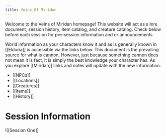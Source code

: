 ```yaml
---
title: Veins Of Miridan
---
```


Welcome to the Veins of Miridan homepage! This website will act as a lore document, session history, item catalog, and creature catalog. Check below before each session for pre-session information and or announcements.

World information as your characters know it and as is generally known in [[Eldoria]] is accessible via the links below. This document is the prevailing source for what is cannon. However, just because something cannon does not mean it is fact, it is simply the best knowledge your character has. As you explore [[Miridan]] links and notes will update with the new information.
- [[NPCs]]
- [[Locations]]
- [[Creatures]]
- [[Items]]
- [[History]]
# Session Information

![[Session One]]